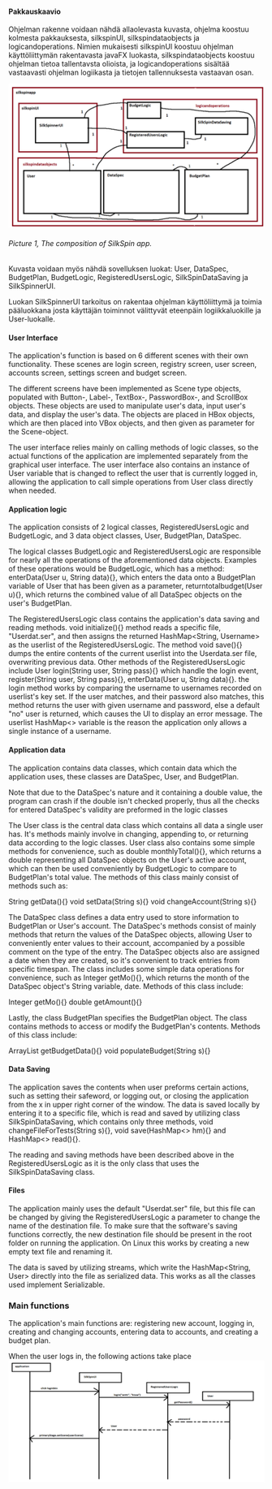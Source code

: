 #### Pakkauskaavio
Ohjelman rakenne voidaan nähdä allaolevasta kuvasta, ohjelma koostuu kolmesta pakkauksesta, silkspinUI, silkspindataobjects ja logicandoperations. Nimien mukaisesti silkspinUI koostuu ohjelman käyttöliittymän rakentavasta javaFX luokasta, silkspindataobjects koostuu ohjelman tietoa tallentavsta olioista, ja logicandoperations sisältää vastaavasti ohjelman logiikasta ja tietojen tallennuksesta vastaavan osan.

![SilkSpinner's package schematic](https://github.com/tvierz/ot-harjoitustyo/blob/master/laskarit/viikko3/Untitled.png)
###### Picture 1, The composition of SilkSpin app.

Kuvasta voidaan myös nähdä sovelluksen luokat: User, DataSpec, BudgetPlan, BudgetLogic, RegisteredUsersLogic, SilkSpinDataSaving ja SilkSpinnerUI.

Luokan SilkSpinnerUI tarkoitus on rakentaa ohjelman käyttöliittymä ja toimia pääluokkana josta käyttäjän toiminnot välittyvät eteenpäin logiikkaluokille ja User-luokalle.



#### User Interface
The application's function is based on 6 different scenes with their own functionality. These scenes are login screen, registry screen, user screen, accounts screen, settings screen and budget screen.

The different screens have been implemented as Scene type objects, populated with Button-, Label-, TextBox-, PasswordBox-, and ScrollBox objects. These objects are used to manipulate user's data, input user's data, and display the user's data. The objects are placed in HBox objects, which are then placed into VBox objects, and then given as parameter for the Scene-object.

The user interface relies mainly on calling methods of logic classes, so the actual functions of the application are implemented separately from the graphical user interface. The user interface also contains an instance of User variable that is changed to reflect the user that is currently logged in, allowing the application to call simple operations from User class directly when needed.

#### Application logic
The application consists of 2 logical classes, RegisteredUsersLogic and BudgetLogic, and 3 data object classes, User, BudgetPlan, DataSpec. 

The logical classes BudgetLogic and RegisteredUsersLogic are responsible for nearly all the operations of the aforementioned data objects. Examples of these operations would be BudgetLogic, which has a method: enterData(User u, String data){}, which enters the data onto a BudgetPlan variable of User that has been given as a parameter, returntotalbudget(User u){}, which returns the combined value of all DataSpec objects on the user's BudgetPlan.

The RegisteredUsersLogic class contains the application's data saving and reading methods. void initialize(){} method reads a specific file, "Userdat.ser", and then assigns the returned HashMap<String, Username> as the userlist of the RegisteredUsersLogic. The method void save(){} dumps the entire contents of the current userlist into the Userdata.ser file, overwriting previous data.
Other methods of the RegisteredUsersLogic include User login(String user, String pass){} which handle the login event, register(String user, String pass){}, enterData(User u, String data){}. the login method works by comparing the username to usernames recorded on userlist's key set. If the user matches, and their password also matches, this method returns the user with given username and password, else a default "no" user is returned, which causes the UI to display an error message. The userlist HashMap<> variable is the reason the application only allows a single instance of a username.


#### Application data
The application contains data classes, which contain data which the application uses, these classes are DataSpec, User, and BudgetPlan. 

Note that due to the DataSpec's nature and it containing a double value, the program can crash if the double isn't checked properly, thus all the checks for entered DataSpec's validity are preformed in the logic classes

The User class is the central data class which contains all data a single user has. It's methods mainly involve in changing, appending to, or returning data according to the logic classes. User class also contains some simple methods for convenience, such as double monthlyTotal(){}, which returns a double representing all DataSpec objects on the User's active account, which can then be used conveniently by BudgetLogic to compare to BudgetPlan's total value.
The methods of this class mainly consist of methods such as:

String getData(){}
void setData(String s){}
void changeAccount(String s){}


The DataSpec class defines a data entry used to store information to BudgetPlan or User's account. The DataSpec's methods consist of mainly methods that return the values of the DataSpec objects, allowing User to conveniently enter values to their account, accompanied by a possible comment on the type of the entry. The DataSpec objects also are assigned a date when they are created, so it's convenient to track entries from specific timespan. The class includes some simple data operations for convenience, such as Integer getMo(){}, which returns the month of the DataSpec object's String variable, date.
Methods of this class include:

Integer getMo(){}
double getAmount(){}


Lastly, the class BudgetPlan specifies the BudgetPlan object. The class contains methods to access or modify the BudgetPlan's contents.
Methods of this class include:

ArrayList<DataSpec> getBudgetData(){}
void populateBudget(String s){}


#### Data Saving
The application saves the contents when user preforms certain actions, such as setting their safeword, or logging out, or closing the application from the x in upper right corner of the window. The data is saved locally by entering it to a specific file, which is read and saved by utilizing class SilkSpinDataSaving, which contains only three methods, void changeFileForTests(String s){}, void save(HashMap<> hm){} and HashMap<> read(){}. 

The reading and saving methods have been described above in the RegisteredUsersLogic as it is the only class that uses the SilkSpinDataSaving class.

#### Files
The application mainly uses the default "Userdat.ser" file, but this file can be changed by giving the RegisteredUsersLogic a parameter to change the name of the destination file. To make sure that the software's saving functions correctly, the new destination file should be present in the root folder on running the application. On Linux this works by creating a new empty text file and renaming it.

The data is saved by utilizing streams, which write the HashMap<String, User> directly into the file as serialized data. This works as all the classes used implement Serializable.


### Main functions
The application's main functions are: registering new account, logging in, creating and changing accounts, entering data to accounts, and creating a budget plan.

When the user logs in, the following actions take place
![Login event sequence](https://github.com/tvierz/Imagerepo/blob/master/SilkSpinLogin.png)
